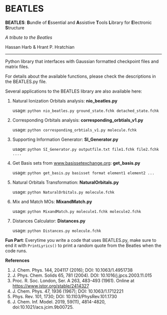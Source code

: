 # BEATLES
**BEATLES**: **B**undle of **E**ssential and **A**ssistive **T**ools **L**ibrary for **E**lectronic **S**tructure

*A tribute to the Beatles*

 Hassan Harb & Hrant P. Hratchian

---


Python library that interfaces with Gaussian formatted checkpoint files and matrix files.

For details about the available functions, please check the descriptions in the BEATLES.py file.

Several applications to the BEATLES library are also available here:

1. Natural Ionization Orbitals analysis: **nio_beatles.py** 
   
   usage: ```python nio_beatles.py ground_state.fchk detached_state.fchk```
   
2. Corresponding Orbitals analysis: **corresponding_orbtials_v1.py**
   
   usage: ```python corresponding_orbtials_v1.py molecule.fchk```
   
3. Supporting Information Generator: **SI_Generator.py**
   
   usage: ```python SI_Generator.py outputfile.txt file1.fchk file2.fchk ....```
   
4. Get Basis sets from www.basissetexchange.org: **get_basis.py**
   
   usage: ```python get_basis.py basisset format element1 element2 ...```
   
5. Natural Orbitals Transformation: **NaturalOrbitals.py**
   
   usage: ```python NaturalOrbitals.py molecule.fchk```
   
6. Mix and Match MOs: **MixandMatch.py**
   
   usage: ```python MixandMatch.py molecule1.fchk molecule2.fchk```
   
7. Distances Calculator: **Distances.py**
   
   usage: ```python Distances.py molecule.fchk```
   
**Fun Part**: Everytime you write a code that uses BEATLES.py, make sure to end it with ```PrintLyrics()``` to print a random quote from the Beatles when the code runs.


**References**
1. J. Chem. Phys. 144, 204117 (2016); DOI: 10.1063/1.4951738 
2. J. Phys. Chem. Solids 65, 781 (2004). DOI: 10.1016/j.jpcs.2003.11.015
3. Proc. R. Soc. London, Ser. A 263, 483-493 (1961). Online at https://www.jstor.org/stable/2414327
4. J. Chem. Phys. 47, 1936 (1967); DOI: 10.1063/1.1712221
5. Phys. Rev. 101, 1730; DOI: 10.1103/PhysRev.101.1730
6. J. Chem. Inf. Model. 2019, 59(11), 4814-4820, doi:10.1021/acs.jcim.9b00725.

